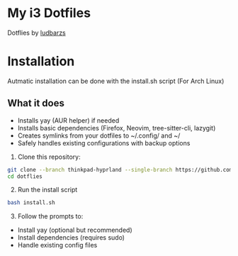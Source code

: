 # My i3 Dotfiles

Dotflies by [ludbarzs](https://github.com/ludbarzs)

# Installation

Autmatic installation can be done with the install.sh script (For Arch Linux)

## What it does

- Installs yay (AUR helper) if needed
- Installs basic dependencies (Firefox, Neovim, tree-sitter-cli, lazygit)
- Creates symlinks from your dotfiles to ~/.config/ and ~/
- Safely handles existing configurations with backup options

1. Clone this repository:

```bash
git clone --branch thinkpad-hyprland --single-branch https://github.com/ludbarzs/dotfiles.git
cd dotflies
```

2. Run the install script

```bash
bash install.sh
```

3. Follow the prompts to:

- Install yay (optional but recommended)
- Install dependencies (requires sudo)
- Handle existing config files
